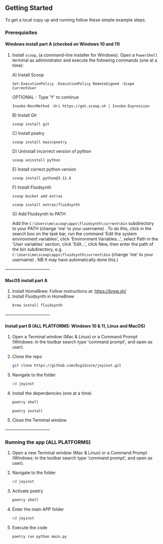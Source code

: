 <!-- GETTING STARTED -->
## Getting Started

To get a local copy up and running follow these simple example steps.

### Prerequisites

#### Windows install part A (checked on Windows 10 and 11)

1. Install `scoop`, (a command-line installer for Windows). 
Open a `PowerShell` terminal as administrator and execute the following commands (one at a time):

   A) Install Scoop
      ```shell
      Set-ExecutionPolicy -ExecutionPolicy RemoteSigned -Scope CurrentUser
      ```
   
      OPTIONAL - Type 'Y' to continue

      ```shell
      Invoke-RestMethod -Uri https://get.scoop.sh | Invoke-Expression
      ```   

   B) Install Git 
      ```shell
      scoop install git
      ```

   C) Install poetry
      ```shell
      scoop install main/poetry
      ```

   D) Uninstall incorrect version of python
      ```shell
      scoop uninstall python
      ```

   E) Install correct python version
      ```shell
      scoop install python@3.11.6
      ```

   F) Install Fluidsynth
   
      ```shell
      scoop bucket add extras
      ```
      
      ```shell
      scoop install extras/fluidsynth
      ```
   G) Add Fluidsynth to PATH   

      Add the `C:\Users\me\scoop\apps\fluidsynth\current\bin` subdirectory to your PATH (change 'me' to your username) . 
To do this, click in the search box on the task bar, run the command 'Edit the system environment variables', click 'Environment Variables…', select Path in the 'User variables' section, click 'Edit…', click New, then enter the path of the bin subdirectory, e.g. `C:\Users\me\scoop\apps\fluidsynth\current\bin`  (change 'me' to your username) . NB It may have automatically done this.)

[//]: # (5. Install Fluidsynth installer)

[//]: # (   1. Go to the FluidSynth releases page https://github.com/FluidSynth/fluidsynth/releases)

[//]: # (   2. Download the latest 64-bit release for Windows &#40;e.g. fluidsynth-2.1.0-win64.zip&#41;. )

[//]: # (   3. Extract this zip file into some directory, e.g. c:\Users\me\install\fluidsynth. &#40;NB replace 'me' with your username&#41;)

[//]: # (   4. Move the 'bin' folder from 'fluidsynth' into 'install' folder &#40;drag and drop from the folder&#41;. )

[//]: # (   5. Add the `C:\Users\me\scoop\apps\fluidsynth\current\bin` subdirectory to your PATH. To do this, click in the search box on the task bar, run the command 'Edit the system environment variables', click 'Environment Variables…', select Path in the 'User variables' section, click 'Edit…', click New, then enter the path of the bin subdirectory, e.g. `C:\Users\me\scoop\apps\fluidsynth\current\bin` . NB It may have automatically done this.)

[//]: # ()


–––––––––––––––––––––


#### MacOS install part A

1. Install HomeBrew. Follow instructions at: https://brew.sh/
2. Install Fluidsynth in HomeBrew
   ```sh
   brew install fluidsynth
   ```
 
–––––––––––––––––––––

  
#### Install part B (ALL PLATFORMS: Windows 10 & 11, Linux and MacOS)

1. Open a Terminal window (Mac & Linux) or a Command Prompt (Windows: in the toolbar search type 'command prompt', and open as user).

2. Clone the repo
   ```sh
   git clone https://github.com/DigiScore/joyinst.git
   ```
   
3. Navigate to the folder
   ```sh
   cd joyinst
   ```
   
4. Install the dependencies (one at a time)
   ```sh
   poetry shell
   ```
   
   ```shell
   poetry install
   ```
   
6. Close the Terminal window 

–––––––––––––––––––––

### Running the app (ALL PLATFORMS)

1. Open a new Terminal window (Mac & Linux) or a Command Prompt (Windows: in the toolbar search type 'command prompt', and open as user).


2. Navigate to the folder
   ```sh
   cd joyinst
   ```
   
3. Activate poetry
   ```sh
   poetry shell
   ```
     
4. Enter the main APP folder
   ```sh
   cd joyinst
   ```

5. Execute the code
   ```sh
   poetry run python main.py
   ```
